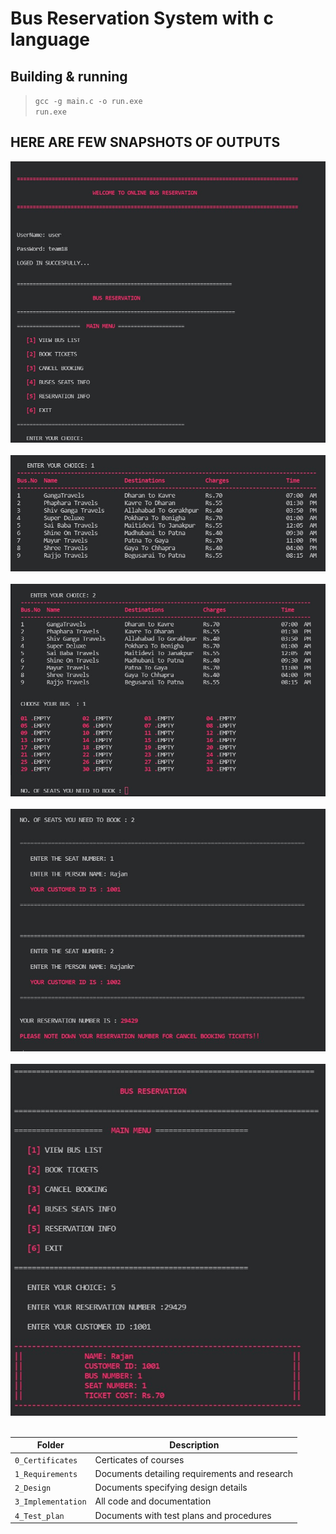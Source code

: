 # Bus Reservation System with c language

## Building & running
> `gcc -g main.c -o run.exe`  
> `run.exe`

## HERE ARE FEW SNAPSHOTS OF OUTPUTS

![LOGIN](images/login.jpg)
<br/>
<br/>
![BUSLISTS](images/buslists.jpg)
<br/>
<br/>
![BUS BOOKING](images/busbook1.jpg)
<br/>
<br/>
![BUS BOOKING](images/busbook2.jpg)
<br/>
<br/>
![image info](images/custID.jpg)
<br/>
<br/>


Folder             | Description
-------------------| -----------------------------------------
`0_Certificates`   | Certicates of courses
`1_Requirements`   | Documents detailing requirements and research
`2_Design`         | Documents specifying design details
`3_Implementation` | All code and documentation
`4_Test_plan`      | Documents with test plans and procedures

